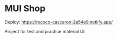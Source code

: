 # MUI Shop
Deploy: https://rococo-cascaron-2a54e9.netlify.app/

Project for test and practice material UI
